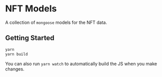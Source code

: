 # NFT Models

A collection of `mongoose` models for the NFT data.

## Getting Started

```sh
yarn
yarn build
```

You can also run `yarn watch` to automatically build the JS when you make changes.
